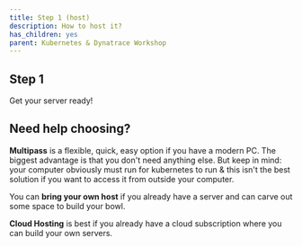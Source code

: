```yaml
---
title: Step 1 (host)
description: How to host it?
has_children: yes
parent: Kubernetes & Dynatrace Workshop
---
```


## Step 1

Get your server ready!

## Need help choosing?

**Multipass** is a flexible, quick, easy option if you have a modern PC.  The biggest advantage is that you don't need anything else.  But keep in mind: your computer obviously must run for kubernetes to run & this isn't the best solution if you want to access it from outside your computer.

You can **bring your own host** if you already have a server and can carve out some space to build your bowl.

**Cloud Hosting** is best if you already have a cloud subscription where you can build your own servers.
